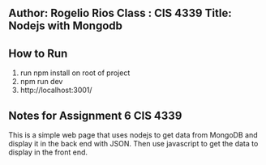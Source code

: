 Author: Rogelio Rios
Class : CIS 4339
Title: Nodejs with Mongodb
----------------------------------------------------------

How to Run
----------------------------------------------------------
1. run npm install on root of project 
2. npm run dev
3. http://localhost:3001/

Notes for Assignment 6 CIS 4339
----------------------------------------------------------
This is a simple web page that uses nodejs to get data from MongoDB and display it in the back end with JSON. Then use javascript to get the data to display in the front end.